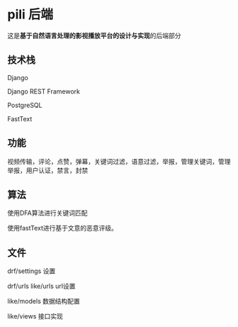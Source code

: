 # pili 后端

这是**基于自然语言处理的影视播放平台的设计与实现**的后端部分

## 技术栈

Django

Django REST Framework

PostgreSQL

FastText

## 功能

视频传输，评论，点赞，弹幕，关键词过滤，语意过滤，举报，管理关键词，管理举报，用户认证，禁言，封禁

## 算法

使用DFA算法进行关键词匹配

使用fastText进行基于文意的恶意评级。

## 文件

drf/settings 设置

drf/urls like/urls url设置

like/models 数据结构配置

like/views 接口实现